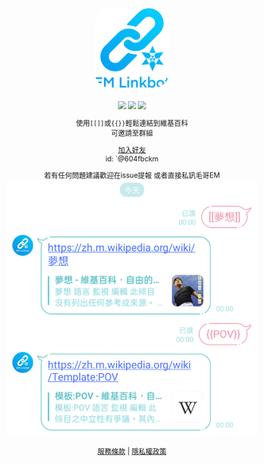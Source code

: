 <div align="center">

<img src="static/logo.png" alt="logo" width="150" style="border-radius: 20%;margin-bottom:10px;"/>  

![](https://img.shields.io/badge/license-Apache2.0-blue) ![](https://img.shields.io/badge/version-1.0-brightgreen) [![](https://img.shields.io/badge/Author-Edit%20Mr.-blue)](https://edit-mr.github.io)

使用`[[]]`或`{{}}`輕鬆連結到維基百科  
可邀請至群組

[加入好友](https://line.me/R/ti/p/%40604fbckm)  
id: `@604fbckm

若有任何問題建議歡迎在issue提報 或者直接私訊毛哥EM
![範例](static/1669219256075.jpg)
  
[服務條款](服務條款.md) | [隱私權政策](隱私權政策.md)
</div>
